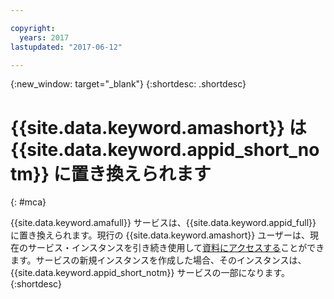 ```yaml
---

copyright:
  years: 2017
lastupdated: "2017-06-12"

---
```


{:new_window: target="_blank"}
{:shortdesc: .shortdesc}

# {{site.data.keyword.amashort}} は {{site.data.keyword.appid_short_notm}} に置き換えられます
{: #mca}

{{site.data.keyword.amafull}} サービスは、{{site.data.keyword.appid_full}} に置き換えられます。現行の {{site.data.keyword.amashort}} ユーザーは、現在のサービス・インスタンスを引き続き使用して[資料にアクセスする](/docs/services/mobileaccess/index.html)ことができます。サービスの新規インスタンスを作成した場合、そのインスタンスは、{{site.data.keyword.appid_short_notm}} サービスの一部になります。
{:shortdesc}
